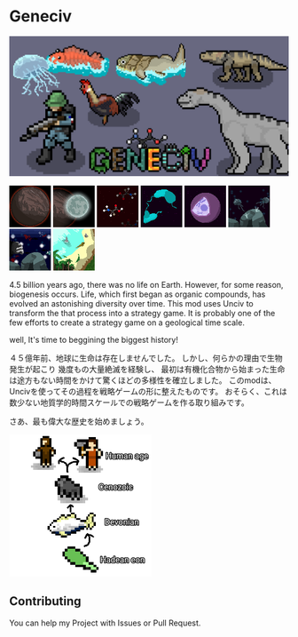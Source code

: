 # Geneciv
![](/preview.png)

![](/extraImages/PlanetEarth.png)
![](/extraImages/Moon.png)
![](/extraImages/OrganicCompound.png)
![](/extraImages/AsexualReproduction.png)
![](/extraImages/Nucleus.png)
![](/extraImages/Jellyfishes.png)
![](/extraImages/FishAges.png)
![](/extraImages/Landing.png)

4.5 billion years ago, there was no life on Earth.
However, for some reason, biogenesis occurs.
Life, which first began as organic compounds, has evolved an astonishing diversity over time.
This mod uses Unciv to transform the that process into a strategy game.
It is probably one of the few efforts to create a strategy game on a geological time scale.

well, It's time to beggining the biggest history!


４５億年前、地球に生命は存在しませんでした。
しかし、何らかの理由で生物発生が起こり
幾度もの大量絶滅を経験し、
最初は有機化合物から始まった生命は途方もない時間をかけて驚くほどの多様性を確立しました。
このmodは、Uncivを使ってその過程を戦略ゲームの形に整えたものです。
おそらく、これは数少ない地質学的時間スケールでの戦略ゲームを作る取り組みです。

さあ、最も偉大な歴史を始めましょう。

![](/extraImages/oldpreview.png)
## Contributing
You can help my Project with Issues or Pull Request.
